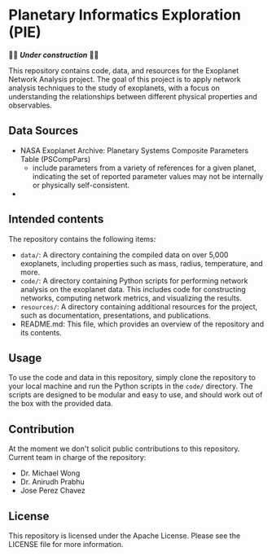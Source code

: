 # Planetary Informatics Exploration (PIE)
🚧🚧 __*Under construction*__ 🚧🚧


This repository contains code, data, and resources for the Exoplanet Network Analysis project. 
The goal of this project is to apply network analysis techniques to the study of exoplanets, with a focus on 
understanding the relationships between different physical properties and observables.

## Data Sources
- NASA Exoplanet Archive: Planetary Systems Composite Parameters Table (PSCompPars)
  - include parameters from a variety of references for a given planet, indicating the set of reported 
  parameter values may not be internally or physically self-consistent.
- 

## Intended contents

The repository contains the following items:

- `data/`: A directory containing the compiled data on over 5,000 exoplanets, including properties such as mass, radius, temperature, and more.
- `code/`: A directory containing Python scripts for performing network analysis on the exoplanet data. This includes code for constructing networks, computing network metrics, and visualizing the results.
- `resources/`: A directory containing additional resources for the project, such as documentation, presentations, and publications.
- README.md: This file, which provides an overview of the repository and its contents.

## Usage

To use the code and data in this repository, simply clone the repository to your local machine and run the Python 
scripts in the `code/` directory. The scripts are designed to be modular and easy to use, and should work out of the 
box with the provided data.

## Contribution
At the moment we don't solicit public contributions to this repository. 
Current team in charge of the repository:
- Dr. Michael Wong
- Dr. Anirudh Prabhu
- Jose Perez Chavez

## License
This repository is licensed under the Apache License. Please see the LICENSE file for more information.